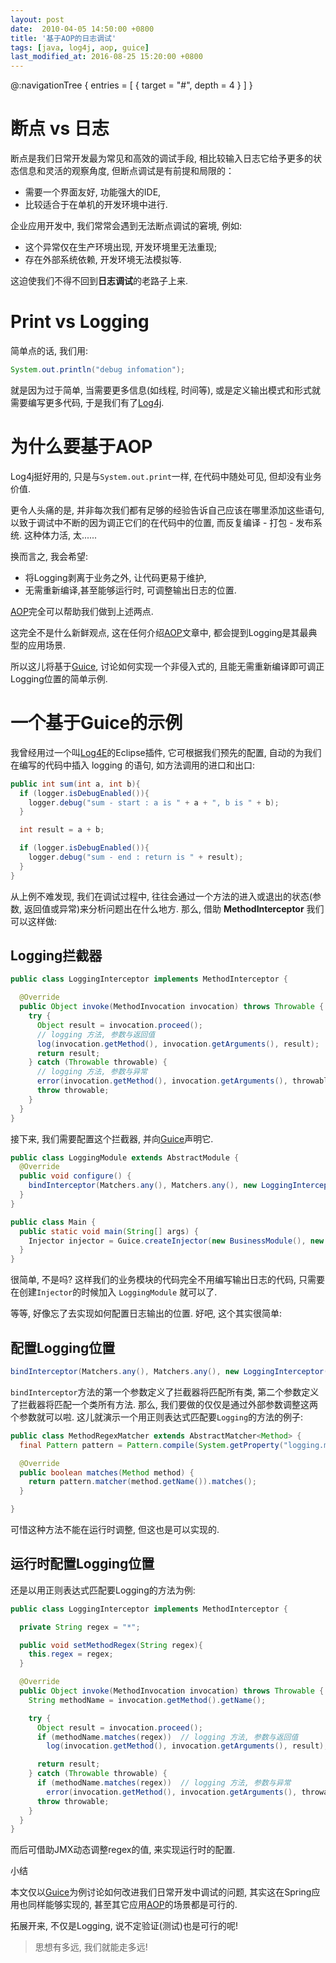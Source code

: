 ```yaml
---
layout: post
date:  2010-04-05 14:50:00 +0800
title: '基于AOP的日志调试'
tags: [java, log4j, aop, guice]
last_modified_at: 2016-08-25 15:20:00 +0800
---
```



@:navigationTree {
    entries = [
      { target = "#",  depth = 4 }
    ] 
}


# 断点 vs 日志

断点是我们日常开发最为常见和高效的调试手段, 相比较输入日志它给予更多的状态信息和灵活的观察角度, 但断点调试是有前提和局限的：

* 需要一个界面友好, 功能强大的IDE,
* 比较适合于在单机的开发环境中进行.

企业应用开发中, 我们常常会遇到无法断点调试的窘境, 例如:

* 这个异常仅在生产环境出现, 开发环境里无法重现;
* 存在外部系统依赖, 开发环境无法模拟等.

这迫使我们不得不回到**日志调试**的老路子上来.

<!--more-->

# Print vs Logging

简单点的话, 我们用:

```java
System.out.println("debug infomation");  
```

就是因为过于简单, 当需要更多信息(如线程, 时间等), 或是定义输出模式和形式就需要编写更多代码, 于是我们有了[Log4j](http://logging.apache.org/log4j).

# 为什么要基于AOP

Log4j挺好用的, 只是与`System.out.print`一样, 在代码中随处可见, 但却没有业务价值.

更令人头痛的是, 并非每次我们都有足够的经验告诉自己应该在哪里添加这些语句, 以致于调试中不断的因为调正它们的在代码中的位置, 而反复编译 - 打包 - 发布系统. 这种体力活, 太......

换而言之, 我会希望:

* 将Logging剥离于业务之外, 让代码更易于维护,
* 无需重新编译,甚至能够运行时, 可调整输出日志的位置.

[AOP][aop]完全可以帮助我们做到上述两点.

这完全不是什么新鲜观点, 这在任何介绍[AOP][aop]文章中, 都会提到Logging是其最典型的应用场景.

所以这儿将基于[Guice][g], 讨论如何实现一个非侵入式的, 且能无需重新编译即可调正Logging位置的简单示例.

# 一个基于Guice的示例

我曾经用过一个叫[Log4E](http://log4e.jayefem.de/)的Eclipse插件, 它可根据我们预先的配置, 自动的为我们在编写的代码中插入 logging 的语句, 如方法调用的进口和出口:

```java
public int sum(int a, int b){  
  if (logger.isDebugEnabled()){  
  	logger.debug("sum - start : a is " + a + ", b is " + b);  
  }  

  int result = a + b;  

  if (logger.isDebugEnabled()){  
  	logger.debug("sum - end : return is " + result);  
  }  
}  
```

从上例不难发现, 我们在调试过程中, 往往会通过一个方法的进入或退出的状态(参数, 返回值或异常)来分析问题出在什么地方. 那么, 借助 **MethodInterceptor** 我们可以这样做:

## Logging拦截器

```java
public class LoggingInterceptor implements MethodInterceptor {  

  @Override  
  public Object invoke(MethodInvocation invocation) throws Throwable {  
    try {  
	  Object result = invocation.proceed();  
      // logging 方法, 参数与返回值  
      log(invocation.getMethod(), invocation.getArguments(), result);  
      return result;  
    } catch (Throwable throwable) {  
      // logging 方法, 参数与异常  
      error(invocation.getMethod(), invocation.getArguments(), throwable);  
      throw throwable;  
    }  
  }  
}  
```

接下来, 我们需要配置这个拦截器, 并向[Guice][g]声明它.

```java
public class LoggingModule extends AbstractModule {  
  @Override  
  public void configure() {  
  	bindInterceptor(Matchers.any(), Matchers.any(), new LoggingInterceptor());  
  }    
}  

public class Main {  
  public static void main(String[] args) {  
  	Injector injector = Guice.createInjector(new BusinessModule(), new LoggingModule());  
  }  
}  
```

很简单, 不是吗? 这样我们的业务模块的代码完全不用编写输出日志的代码, 只需要在创建`Injector`的时候加入 `LoggingModule` 就可以了.

等等, 好像忘了去实现如何配置日志输出的位置. 好吧, 这个其实很简单:

## 配置Logging位置

```java
bindInterceptor(Matchers.any(), Matchers.any(), new LoggingInterceptor());  
```
`bindInterceptor`方法的第一个参数定义了拦截器将匹配所有类, 第二个参数定义了拦截器将匹配一个类所有方法. 那么, 我们要做的仅仅是通过外部参数调整这两个参数就可以啦. 这儿就演示一个用正则表达式匹配要`Logging`的方法的例子:

```java
public class MethodRegexMatcher extends AbstractMatcher<Method> {  
  final Pattern pattern = Pattern.compile(System.getProperty("logging.method.regex", "*"));  

  @Override  
  public boolean matches(Method method) {  
    return pattern.matcher(method.getName()).matches();  
  }  

}  
```

可惜这种方法不能在运行时调整, 但这也是可以实现的.

## 运行时配置Logging位置

还是以用正则表达式匹配要Logging的方法为例:

```java
public class LoggingInterceptor implements MethodInterceptor {  

  private String regex = "*";  

  public void setMethodRegex(String regex){  
    this.regex = regex;  
  }  

  @Override  
  public Object invoke(MethodInvocation invocation) throws Throwable {  
    String methodName = invocation.getMethod().getName();  

    try {  
      Object result = invocation.proceed();  
	  if (methodName.matches(regex))  // logging 方法, 参数与返回值  
        log(invocation.getMethod(), invocation.getArguments(), result);  

      return result;  
	} catch (Throwable throwable) {  
      if (methodName.matches(regex))  // logging 方法, 参数与异常  
        error(invocation.getMethod(), invocation.getArguments(), throwable);  
      throw throwable;  
    }  
  }  
}  
```

而后可借助JMX动态调整regex的值, 来实现运行时的配置.

小结

本文仅以[Guice][g]为例讨论如何改进我们日常开发中调试的问题, 其实这在Spring应用也同样能够实现的, 甚至其它应用[AOP][aop]的场景都是可行的.

拓展开来, 不仅是Logging, 说不定验证(测试)也是可行的呢!

> 思想有多远, 我们就能走多远!

[aop]: http://en.wikipedia.org/wiki/Aspect-oriented_programming
[g]: http://code.google.com/p/google-guice/
